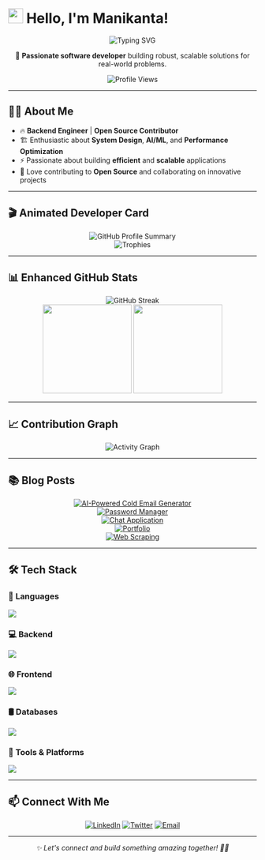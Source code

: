 # <img src="https://raw.githubusercontent.com/MartinHeinz/MartinHeinz/master/wave.gif" width="30px"> Hello, I'm **Manikanta!**    

<div align="center">   
  <img src="https://readme-typing-svg.herokuapp.com?font=Fira+Code&size=27&duration=3000&pause=1000&color=2F81F7&center=true&vCenter=true&width=600&lines=Software+Developer;Backend+Engineer;Problem+Solver;Open+Source+Enthusiast" alt="Typing SVG" />  
  <p align="center">🚀 <strong>Passionate software developer</strong> building robust, scalable solutions for real-world problems. </p>  
  <img src="https://komarev.com/ghpvc/?username=Manikanta1239&color=blue&style=flat" alt="Profile Views" />  
</div>  

---

## 👨‍💻 About Me  

- 🔥 **Backend Engineer** | **Open Source Contributor**  
- 🏗️ Enthusiastic about **System Design**, **AI/ML**, and **Performance Optimization**  
- ⚡ Passionate about building **efficient** and **scalable** applications  
- 🤝 Love contributing to **Open Source** and collaborating on innovative projects  

---

## 🎬 Animated Developer Card  

<div align="center">   
  <img src="https://github-profile-summary-cards.vercel.app/api/cards/profile-details?username=Manikanta1239&theme=github_dark" alt="GitHub Profile Summary" />  
  <br/>
  <img src="https://github-profile-trophy.vercel.app/?username=Manikanta1239&theme=darkhub&no-frame=true&column=4&margin-w=15" alt="Trophies" />  
</div>  

---

## 📊 Enhanced GitHub Stats  

<div align="center">   
  <img src="https://github-readme-streak-stats.herokuapp.com/?user=Manikanta1239&theme=github-dark-blue&hide_border=true" alt="GitHub Streak" />  
  <br/>
  <img height="180em" src="https://github-readme-stats.vercel.app/api?username=Manikanta1239&show_icons=true&theme=github_dark&include_all_commits=true&count_private=true"/>  
  <img height="180em" src="https://github-readme-stats.vercel.app/api/top-langs/?username=Manikanta1239&layout=compact&langs_count=7&theme=github_dark"/>  
</div>  

---

## 📈 Contribution Graph  

<div align="center">
   <img src="https://github-readme-activity-graph.vercel.app/graph?username=Manikanta1239&theme=github-dark" alt="Activity Graph" />
</div>

---

## 📚 Blog Posts  

<div align="center">

  <a href="https://github.com/Manikanta1239/AI-Powered_Cold_Email_Generator">
    <img src="https://img.shields.io/badge/🚀%20Building%20an%20AI--Powered%20Cold%20Email%20Generator-FF5733?style=for-the-badge&logo=github&logoColor=white" alt="AI-Powered Cold Email Generator"/>
  </a>  
  <br/>

  <a href="https://github.com/Manikanta1239/Password-Manager">
    <img src="https://img.shields.io/badge/🔐%20Developing%20a%20Secure%20and%20Efficient%20Password%20Manager-00C853?style=for-the-badge&logo=github&logoColor=white" alt="Password Manager"/>
  </a>  
  <br/>

  <a href="https://github.com/Manikanta1239/Chat-Application">
    <img src="https://img.shields.io/badge/💬%20Implementing%20Real--Time%20Chat%20Applications%20with%20Node.js-2196F3?style=for-the-badge&logo=github&logoColor=white" alt="Chat Application"/>
  </a>  
  <br/>

  <a href="https://github.com/Manikanta1239/Portfolio">
    <img src="https://img.shields.io/badge/🌐%20Creating%20a%20Personal%20Portfolio%20Website%20with%20React-FF6F00?style=for-the-badge&logo=github&logoColor=white" alt="Portfolio"/>
  </a>  
  <br/>

  <a href="https://github.com/Manikanta1239/Web-Scraping">
    <img src="https://img.shields.io/badge/🤖%20Automating%20Tasks%20with%20Python%3A%20Web%20Scraping-9C27B0?style=for-the-badge&logo=github&logoColor=white" alt="Web Scraping"/>
  </a>  

</div>

---

## 🛠️ Tech Stack  

### 🚀 **Languages**  
<div align="left">   
  <img src="https://skillicons.dev/icons?i=python,javascript" />  
</div>  

### 💻 **Backend**  
<div align="left">   
  <img src="https://skillicons.dev/icons?i=nodejs,express,django,fastapi" />  
</div>  

### 🌐 **Frontend**  
<div align="left">   
  <img src="https://skillicons.dev/icons?i=react,html,css" />  
</div>  

### 🛢️ **Databases**  
<div align="left">   
  <img src="https://skillicons.dev/icons?i=mongodb,postgresql,mysql" />  
</div>  

### 🔧 **Tools & Platforms**  
<div align="left">   
  <img src="https://skillicons.dev/icons?i=git,github,vscode,postman,linux" />  
</div>  

---

## 📫 Connect With Me  

<p align="center">   
  <a href="https://www.linkedin.com/in/mani-kanta-092202268" target="_blank"><img src="https://img.shields.io/badge/LinkedIn-0077B5?style=for-the-badge&logo=linkedin&logoColor=white" alt="LinkedIn"/></a>
  <a href="https://twitter.com/smanikanta1239" target="_blank"><img src="https://img.shields.io/badge/Twitter-1DA1F2?style=for-the-badge&logo=twitter&logoColor=white" alt="Twitter"/></a>  
  <a href="mailto:smanikanta1239@gmail.com" target="_blank"><img src="https://img.shields.io/badge/Email-D14836?style=for-the-badge&logo=gmail&logoColor=white" alt="Email"/></a>   
</p>    

---

<div align="center">   
  <em>✨ Let's connect and build something amazing together! 🚀✨</em>   
</div>
